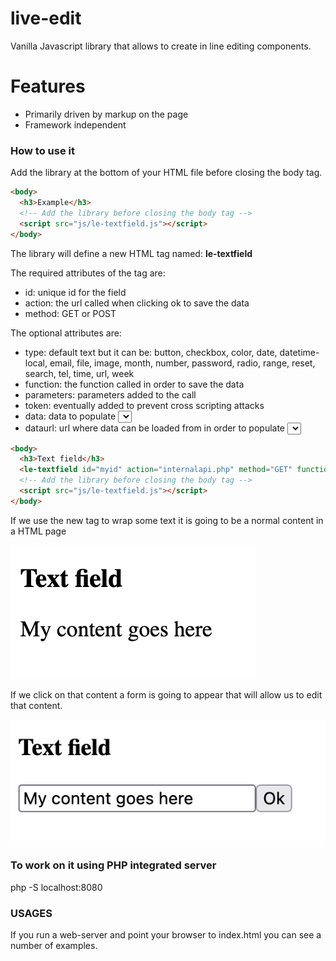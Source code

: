 # live-edit
 
Vanilla Javascript library that allows to create in line editing components.

# Features

* Primarily driven by markup on the page
* Framework independent

### How to use it

Add the library at the bottom of your HTML file before closing the body tag.


```html
<body>
  <h3>Example</h3>
  <!-- Add the library before closing the body tag -->
  <script src="js/le-textfield.js"></script>
</body>
```

The library will define a new HTML tag named: **le-textfield**

The required attributes of the tag are:

* id: unique id for the field
* action: the url called when clicking ok to save the data
* method: GET or POST

The optional attributes are:

* type: default text but it can be: button, checkbox, color, date, datetime-local, email, file, image, month, number, password, radio, range, reset, search, tel, time, url, week
* function: the function called in order to save the data
* parameters: parameters added to the call
* token: eventually added to prevent cross scripting attacks
* data: data to populate <select> field formata: 
* dataurl: url where data can be loaded from in order to populate <select> field formata:

```html
<body>
  <h3>Text field</h3>
  <le-textfield id="myid" action="internalapi.php" method="GET" function="renewthing" parameters="par1=1&par2=accent" csrftoken="mytokenhere">My content goes here</le-textfield>
  <!-- Add the library before closing the body tag -->
  <script src="js/le-textfield.js"></script>
</body>
```

If we use the new tag to wrap some text it is going to be a normal content in a HTML page

![Image representing normal html tag](https://github.com/fabiomattei/live-edit/blob/main/blob/readme/fieldclosed.png?raw=true)

If we click on that content a form is going to appear that will allow us to edit that content.

![Image representing html form](https://github.com/fabiomattei/live-edit/blob/main/blob/readme/fieldopen.png?raw=true)


### To work on it using PHP integrated server

php -S localhost:8080

### USAGES

If you run a web-server and point your browser to index.html you can see a number of examples.



